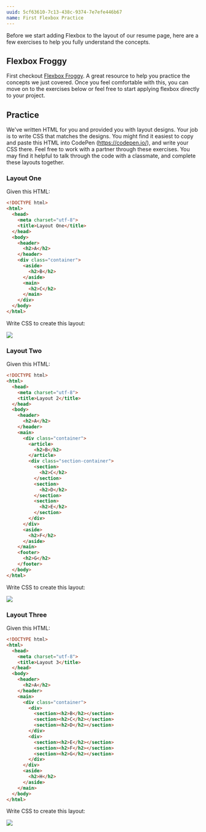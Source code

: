 ```yaml
---
uuid: 5cf63610-7c13-438c-9374-7e7efe446b67
name: First Flexbox Practice
---
```


Before we start adding Flexbox to the layout of our resume page, here are a few exercises to help you fully understand the concepts.

## Flexbox Froggy
First checkout [Flexbox Froggy](https://flexboxfroggy.com/). A great resource to help you practice the concepts we just covered. Once you feel comfortable with this, you can move on to the exercises below or feel free to start applying flexbox directly to your project.


## Practice
We've written HTML for you and provided you with layout designs. Your job is to write CSS that matches the designs. You might find it easiest to copy and paste this HTML into CodePen (https://codepen.io/), and write your CSS there. Feel free to work with a partner through these exercises. You may find it helpful to talk through the code with a classmate, and complete these layouts together.

### Layout One

Given this HTML:

```html
<!DOCTYPE html>
<html>
  <head>
    <meta charset="utf-8">
    <title>Layout One</title>
  </head>
  <body>
    <header>
      <h2>A</h2>
    </header>
    <div class="container">
      <aside>
        <h2>B</h2>
      </aside>
      <main>
        <h2>C</h2>
      </main>
    </div>
  </body>
</html>
```

Write CSS to create this layout:

![](https://cl.ly/223O0m0A2j2D/Image%202017-10-22%20at%2012.35.39%20PM.png)


### Layout Two

Given this HTML:

```html
<!DOCTYPE html>
<html>
  <head>
    <meta charset="utf-8">
    <title>Layout 2</title>
  </head>
  <body>
    <header>
      <h2>A</h2>
    </header>
    <main>
      <div class="container">
        <article>
          <h2>B</h2>
        </article>
        <div class="section-container">
          <section>
            <h2>C</h2>
          </section>
          <section>
            <h2>D</h2>
          </section>
          <section>
            <h2>E</h2>
          </section>
        </div>
      </div>
      <aside>
        <h2>F</h2>
      </aside>
    </main>
    <footer>
      <h2>G</h2>
    </footer>
  </body>
</html>
```

Write CSS to create this layout:

![](https://cl.ly/1l123j041z0l/Image%202017-10-29%20at%203.55.39%20PM.png)

### Layout Three

Given this HTML:

```HTML
<!DOCTYPE html>
<html>
  <head>
    <meta charset="utf-8">
    <title>Layout 3</title>
  </head>
  <body>
    <header>
      <h2>A</h2>
    </header>
    <main>
      <div class="container">
        <div>
          <section><h2>B</h2></section>
          <section><h2>C</h2></section>
          <section><h2>D</h2></section>
        </div>
        <div>
          <section><h2>E</h2></section>
          <section><h2>F</h2></section>
          <section><h2>G</h2></section>
        </div>
      </div>
      <aside>
        <h2>H</h2>
      </aside>
    </main>
  </body>
</html>
```

Write CSS to create this layout:

![](https://cl.ly/053X3l0D3z2M/Image%202017-10-22%20at%201.16.28%20PM.png)

